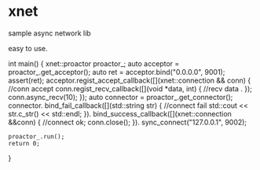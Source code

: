 # xnet
sample async network lib

easy to use.

int main()
{
	xnet::proactor proactor_;
	auto acceptor = proactor_.get_acceptor();
  auto ret = acceptor.bind("0.0.0.0", 9001);
	assert(ret);
	acceptor.regist_accept_callback([](xnet::connection && conn) {
     //conn accept
		conn.regist_recv_callback([](void *data, int) {
    //recv data .
		});
		conn.async_recv(10);
	});
	auto connector = proactor_.get_connector();
	connector.
		bind_fail_callback([](std::string str) {
    //connect fail
		std::cout << str.c_str() << std::endl;
	}).
		bind_success_callback([](xnet::connection &&conn) 
	{ 
    //connect ok;
		conn.close();
	}).
		sync_connect("127.0.0.1", 9002);

	proactor_.run();
	return 0;
}

